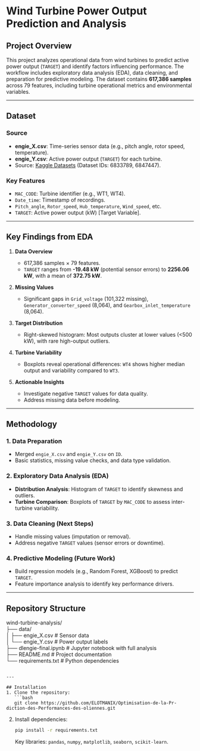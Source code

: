 # Wind Turbine Power Output Prediction and Analysis

## Project Overview
This project analyzes operational data from wind turbines to predict active power output (`TARGET`) and identify factors influencing performance. The workflow includes exploratory data analysis (EDA), data cleaning, and preparation for predictive modeling. The dataset contains **617,386 samples** across 79 features, including turbine operational metrics and environmental variables.

---

## Dataset
### Source
- **engie_X.csv**: Time-series sensor data (e.g., pitch angle, rotor speed, temperature).  
- **engie_Y.csv**: Active power output (`TARGET`) for each turbine.  
- Source: [Kaggle Datasets](https://www.kaggle.com/datasets) (Dataset IDs: 6833789, 6847447).  

### Key Features
- `MAC_CODE`: Turbine identifier (e.g., WT1, WT4).  
- `Date_time`: Timestamp of recordings.  
- `Pitch_angle`, `Rotor_speed`, `Hub_temperature`, `Wind_speed`, etc.  
- `TARGET`: Active power output (kW) [Target Variable].  

---

## Key Findings from EDA
1. **Data Overview**  
   - 617,386 samples × 79 features.  
   - `TARGET` ranges from **-19.48 kW** (potential sensor errors) to **2256.06 kW**, with a mean of **372.75 kW**.  

2. **Missing Values**  
   - Significant gaps in `Grid_voltage` (101,322 missing), `Generator_converter_speed` (8,064), and `Gearbox_inlet_temperature` (8,064).  

3. **Target Distribution**  
   - Right-skewed histogram: Most outputs cluster at lower values (<500 kW), with rare high-output outliers.  

4. **Turbine Variability**  
   - Boxplots reveal operational differences: `WT4` shows higher median output and variability compared to `WT3`.  

5. **Actionable Insights**  
   - Investigate negative `TARGET` values for data quality.  
   - Address missing data before modeling.  

---

## Methodology
### 1. Data Preparation
- Merged `engie_X.csv` and `engie_Y.csv` on `ID`.  
- Basic statistics, missing value checks, and data type validation.  

### 2. Exploratory Data Analysis (EDA)
- **Distribution Analysis**: Histogram of `TARGET` to identify skewness and outliers.  
- **Turbine Comparison**: Boxplots of `TARGET` by `MAC_CODE` to assess inter-turbine variability.  

### 3. Data Cleaning (Next Steps)
- Handle missing values (imputation or removal).  
- Address negative `TARGET` values (sensor errors or downtime).  

### 4. Predictive Modeling (Future Work)
- Build regression models (e.g., Random Forest, XGBoost) to predict `TARGET`.  
- Feature importance analysis to identify key performance drivers.  

---

## Repository Structure

wind-turbine-analysis/  
├── data/  
│   ├── engie_X.csv          # Sensor data  
│   └── engie_Y.csv          # Power output labels  
├── dlengie-final.ipynb      # Jupyter notebook with full analysis  
├── README.md                # Project documentation  
└── requirements.txt         # Python dependencies  
```

---

## Installation
1. Clone the repository:  
   ```bash
   git clone https://github.com/ELOTMANIX/Optimisation-de-la-Pr-diction-des-Performances-des-oliennes.git
   ```
2. Install dependencies:  
   ```bash
   pip install -r requirements.txt
   ```
   Key libraries: `pandas`, `numpy`, `matplotlib`, `seaborn`, `scikit-learn`.


```
